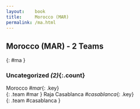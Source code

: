 ```yaml
---
layout:    book
title:     Morocco (MAR)
permalink: /ma.html
---
```


## Morocco (MAR) - 2 Teams
{: #ma }





### Uncategorized _(2)_{:.count}

Morocco _#mar_{: .key} <br>
{: .team #mar }
Raja Casablanca _#casablanca_{: .key} <br>
{: .team #casablanca }


 
